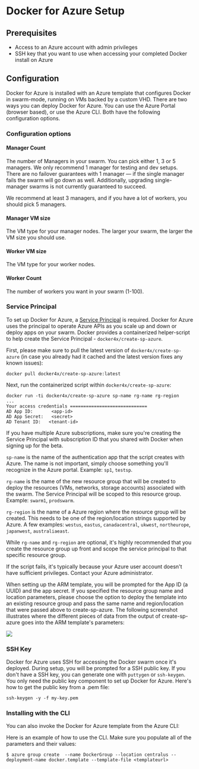 <!--[metadata]>
+++
title = "Docker for Azure"
description = "Docker for Azure"
keywords = ["iaas, azure"]
[menu.main]
identifier="docs-azure-index"
parent = "docs-azure"
name = "Setup & Prerequisites"
weight="2"
+++
<![end-metadata]-->

# Docker for Azure Setup

## Prerequisites

- Access to an Azure account with admin privileges
- SSH key that you want to use when accessing your completed Docker install on Azure

## Configuration

Docker for Azure is installed with an Azure template that configures Docker in swarm-mode, running on VMs backed by a custom VHD. There are two ways you can deploy Docker for Azure. You can use the Azure Portal (browser based), or use the Azure CLI. Both have the following configuration options.

### Configuration options

#### Manager Count
The number of Managers in your swarm. You can pick either 1, 3 or 5 managers. We only recommend 1 manager for testing and dev setups. There are no failover guarantees with 1 manager — if the single manager fails the swarm will go down as well. Additionally, upgrading single-manager swarms is not currently guaranteed to succeed.

We recommend at least 3 managers, and if you have a lot of workers, you should pick 5 managers.

#### Manager VM size
The VM type for your manager nodes. The larger your swarm, the larger the VM size you should use.

#### Worker VM size
The VM type for your worker nodes.

#### Worker Count
The number of workers you want in your swarm (1-100).

### Service Principal

To set up Docker for Azure, a [Service Principal](https://azure.microsoft.com/en-us/documentation/articles/active-directory-application-objects/) is required. Docker for Azure uses the principal to operate Azure APIs as you scale up and down or deploy apps on your swarm. Docker provides a containerized helper-script to help create the Service Principal - `docker4x/create-sp-azure`.

First, please make sure to pull the latest version of `docker4x/create-sp-azure` (in case you already had it cached and the latest version fixes any known issues):

    docker pull docker4x/create-sp-azure:latest

Next, run the containerized script within `docker4x/create-sp-azure`:

    docker run -ti docker4x/create-sp-azure sp-name rg-name rg-region
    ...
    Your access credentials =============================
    AD App ID:       <app-id>
    AD App Secret:   <secret>
    AD Tenant ID:   <tenant-id>

If you have multiple Azure subscriptions, make sure you're creating the Service Principal with subscription ID that you shared with Docker when signing up for the beta.

`sp-name` is the name of the authentication app that the script creates with Azure. The name is not important, simply choose something you'll recognize in the Azure portal. Example: `sp1`, `testsp`.

`rg-name` is the name of the new resource group that will be created to deploy the resources (VMs, networks, storage accounts) associated with the swarm. The Service Principal will be scoped to this resource group. Example: `swarm1`, `prodswarm`.

`rg-region` is the name of a Azure region where the resource group will be created. This needs to be one of the region/location strings supported by Azure. A few examples: `westus`, `eastus`, `canadacentral`, `ukwest`, `northeurope`, `japanwest`, `australiaeast`.

While `rg-name` and `rg-region` are optional, it's highly recommended that you create the resource group up front and scope the service principal to that specific resource group.

If the script fails, it's typically because your Azure user account doesn't have sufficient privileges. Contact your Azure administrator.

When setting up the ARM template, you will be prompted for the App ID (a UUID) and the app secret. If you specified the resource group name and location parameters, please choose the option to deploy the template into an existing resource group and pass the same name and region/location that were passed above to create-sp-azure. The following screenshot illustrates where the different pieces of data from the output of create-sp-azure goes into the ARM template's parameters:

<img src="/img/azure/AzParameters2.png">

### SSH Key

Docker for Azure uses SSH for accessing the Docker swarm once it's deployed. During setup, you will be prompted for a SSH public key. If you don't have a SSH key, you can generate one with `puttygen` or `ssh-keygen`. You only need the public key component to set up Docker for Azure. Here's how to get the public key from a .pem file:

    ssh-keygen -y -f my-key.pem

### Installing with the CLI
You can also invoke the Docker for Azure template from the Azure CLI:

Here is an example of how to use the CLI. Make sure you populate all of the parameters and their values:
```
$ azure group create  --name DockerGroup --location centralus --deployment-name docker.template --template-file <templateurl>
```
